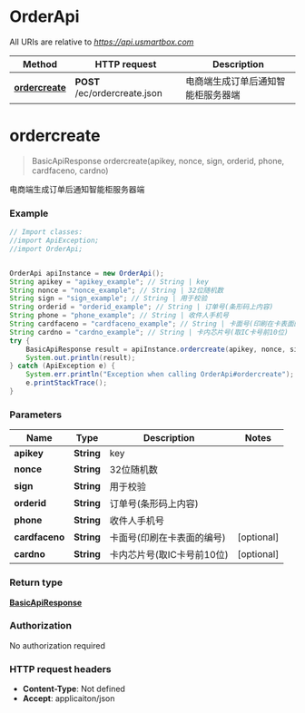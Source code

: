 # OrderApi

All URIs are relative to *https://api.usmartbox.com*

Method | HTTP request | Description
------------- | ------------- | -------------
[**ordercreate**](OrderApi.md#ordercreate) | **POST** /ec/ordercreate.json | 电商端生成订单后通知智能柜服务器端

<a name="ordercreate"></a>
# **ordercreate**
> BasicApiResponse ordercreate(apikey, nonce, sign, orderid, phone, cardfaceno, cardno)

电商端生成订单后通知智能柜服务器端

### Example
```java
// Import classes:
//import ApiException;
//import OrderApi;


OrderApi apiInstance = new OrderApi();
String apikey = "apikey_example"; // String | key
String nonce = "nonce_example"; // String | 32位随机数
String sign = "sign_example"; // String | 用于校验
String orderid = "orderid_example"; // String | 订单号(条形码上内容)
String phone = "phone_example"; // String | 收件人手机号
String cardfaceno = "cardfaceno_example"; // String | 卡面号(印刷在卡表面的编号)
String cardno = "cardno_example"; // String | 卡内芯片号(取IC卡号前10位)
try {
    BasicApiResponse result = apiInstance.ordercreate(apikey, nonce, sign, orderid, phone, cardfaceno, cardno);
    System.out.println(result);
} catch (ApiException e) {
    System.err.println("Exception when calling OrderApi#ordercreate");
    e.printStackTrace();
}
```

### Parameters

Name | Type | Description  | Notes
------------- | ------------- | ------------- | -------------
 **apikey** | **String**| key |
 **nonce** | **String**| 32位随机数 |
 **sign** | **String**| 用于校验 |
 **orderid** | **String**| 订单号(条形码上内容) |
 **phone** | **String**| 收件人手机号 |
 **cardfaceno** | **String**| 卡面号(印刷在卡表面的编号) | [optional]
 **cardno** | **String**| 卡内芯片号(取IC卡号前10位) | [optional]

### Return type

[**BasicApiResponse**](BasicApiResponse.md)

### Authorization

No authorization required

### HTTP request headers

 - **Content-Type**: Not defined
 - **Accept**: applicaiton/json

